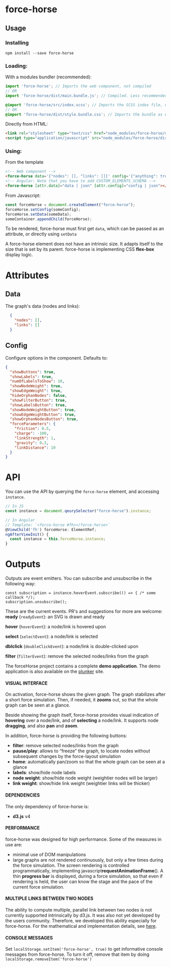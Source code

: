 # force-horse

## Usage
### Installing
`npm install --save force-horse`
### Loading:
With a modules bundler (recommended):
```js
import 'force-horse'; // Imports the web component, not compiled
// OR
import 'force-horse/dist/main.bundle.js'; // Compiled. Less recommended because can't dedupe
```
```scss
@import 'force-horse/src/index.scss'; // Imports the SCSS index file, not compiled
// OR
@import 'force-horse/dist/style.bundle.css'; // Imports the bundle as CSS, compiled
```
Directly from HTML:
```html
<link rel="stylesheet" type="text/css" href="node_modules/force-horse/dist/style.bundle.css" />
<script type="application/javascript" src="node_modules/force-horse/dist/main.bundle.js"></script>
```
### Using:
From the template
```html
<!-- Web component -->
<force-horse data='{"nodes": [], "links": []}' config='{"anything": true}'></force-horse>
<!-- Angular: Note that you have to add CUSTOM_ELEMENTS_SCHEMA -->
<force-horse [attr.data]="data | json" [attr.config]="config | json"></force-horse>
```
From Javascript:
```js
const forceHorse = document.createElement("force-horse");
forceHorse.setConfig(someConfig);
forceHorse.setData(someData);
someContainer.appendChild(forceHorse);
```

To be rendered, force-horse must first get `data`, which can be passed as an attribute, or directly using `setData`

A force-horse element does not have an intrinsic size. It adapts itself to the size that is set by its parent.
force-horse is implementing CSS **flex-box** display logic.

# Attributes
## Data
The graph's data (nodes and links):
```json
  {
	"nodes": [],
	"links": []
  }
```

## Config
Configure options in the component. Defaults to:
```json
{
  "showButtons": true,
  "showLabels": true,
  "numOfLabelsToShow": 10,
  "showNodeWeight": true,
  "showEdgeWeight": true,
  "hideOrphanNodes": false,
  "showFilterButton": true,
  "showLabelsButton": true,
  "showNodeWeightButton": true,
  "showEdgeWeightButton": true,
  "showOrphanNodesButton": true,
  "forceParameters": {
    "friction": 0.5,
    "charge": -100,
    "linkStrength": 1,
    "gravity": 0.3,
    "linkDistance": 10
  }
}
```

# API
You can use the API by querying the `force-horse` element, and accessing `instance`.
```js
// In JS
const instance = document.qeurySelector("force-horse").instance;

// In Angular
// Template: `<force-horse #fh></force-horse>`
@ViewChild('fh') forceHorse: ElementRef;
ngAfterViewInit() {
  const instance = this.forceHorse.instance;
}
```

# Outputs

Outputs are event emitters. You can subscribe and unsubscribe in the following way:
```
const subscription = instance.hoverEvent.subscribe(() => { /* some callback */);
subscription.unsubscribe();
```

These are the current events. PR's and suggestions for more are welcome:
**ready** (`readyEvent`): an SVG is drawn and ready

**hover** (`hoverEvent`): a node/link is hovered upon

**select** (`selectEvent`): a node/link is selected

**dblclick** (`doubleClickEvent`): a node/link is double-clicked upon

**filter** (`filterEvent`): remove the selected nodes/links from the graph

The forceHorse project contains a complete **demo application**. The demo application is also available on the [plunker](http://embed.plnkr.co/SYmehtaAnQVyMpLJJY2B/?show=preview) site.

#### VISUAL INTERFACE
On activation, force-horse shows the given graph. The graph stabilizes after a short force simulation. Then, if needed, it **zooms** out, so that the whole graph can be seen at a glance.

Beside showing the graph itself, force-horse provides visual indication of **hovering** over a node/link, and of **selecting** a node/link. It supports node **dragging**, and also **pan** and **zoom**.

In addition, force-horse is providing the following buttons:
* **filter**: remove selected nodes/links from the graph
* **pause/play**: allows to “freeze” the graph, to locate nodes without subsequent changes by the force-layout simulation
* **home**: automatically pan/zoom so that the whole graph can be seen at a glance
* **labels**: show/hide node labels
* **node weight**: show/hide node weight (weightier nodes will be larger)
* **link weight**: show/hide link weight (weightier links will be thicker)

#### DEPENDENCIES

The only dependency of force-horse is:
* **d3.js** v4

#### PERFORMANCE

force-horse was designed for high performance. Some of the measures in use are:
* minimal use of DOM manipulations
* large graphs are not rendered continuously, but only a few times during the force simulation. The screen rendering is controlled programmatically, implementing javascript**requestAnimationFrame**(). A thin **progress bar** is displayed, during a force simulation, so that even if rendering is held, the user can know the stage and the pace of the current force simulation.

#### MULTIPLE LINKS BETWEEN TWO NODES

The ability to compute multiple, parallel link between two nodes is not currently supported intrinsically by d3.js. It was also not yet developed by the users community. Therefore, we developed this ability especially for force-horse. For the mathematical and implementation details, see [here](http://webiks.com/d3-js-force-layout-straight-parallel-links/).

#### CONSOLE MESSAGES

Set `localStorage.setItem('force-horse', true)` to get informative console messages from force-horse.
To turn it off, remove that item by doing `localStorage.removeItem('force-horse')`
